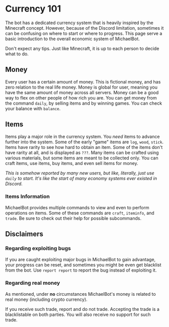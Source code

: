 # Currency 101

The bot has a dedicated currency system that is heavily inspired by the Minecraft concept. However, because of the Discord limitation, sometimes it can be confusing on where to start or where to progress. This page serve a basic introduction to the overall economic system of MichaelBot.

Don't expect any tips. Just like Minecraft, it is up to each person to decide what to do.

## Money

Every user has a certain amount of money. This is fictional money, and has zero relation to the real life money. Money is global for user, meaning you have the same amount of money across all servers. Money can be a good way to flex on other people of how rich you are. You can get money from the command `daily`, by selling items and by winning games. You can check your balance with `balance`.

## Items

Items play a major role in the currency system. You *need* items to advance further into the system. Some of the early "game" items are `log`, `wood`, `stick`. Items have rarity to see how hard to obtain an item. Some of the items don't have rarity at all, and is displayed as `???`. Many items can be crafted using various materials, but some items are meant to be collected only. You can craft items, use items, buy items, and even sell items for money.

*This is somehow reported by many new users, but like, literally, just use `daily` to start. It's like the start of many economy systems ever existed in Discord.*

### Items Information

MichaelBot provides multiple commands to view and even to perform operations on items. Some of these commands are `craft`, `iteminfo`, and `trade`. Be sure to check out their help for possible subcommands.

## Disclaimers

### Regarding exploiting bugs

If you are caught exploiting major bugs in MichaelBot to gain advantage, your progress can be reset, and sometimes you might be even get blacklist from the bot. Use `report report` to report the bug instead of exploiting it.

### Regarding real money

As mentioned, under **no** circumstances MichaelBot's money is related to real money (including crypto currency).

If you receive such trade, report and do not trade. Accepting the trade is a blacklistable on both parties. You will also receive no support for such trade.
